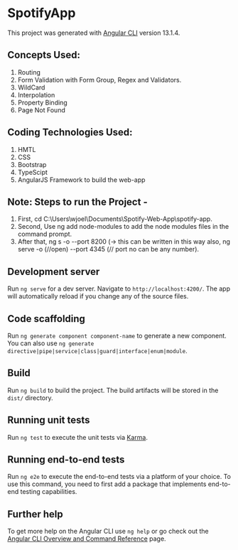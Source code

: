 # SpotifyApp

This project was generated with [Angular CLI](https://github.com/angular/angular-cli) version 13.1.4.

Concepts Used:
--------------
1) Routing
2) Form Validation with Form Group, Regex and Validators.
3) WildCard
4) Interpolation
5) Property Binding
6) Page Not Found

Coding Technologies Used:
-------------------------
1) HMTL
2) CSS
3) Bootstrap
4) TypeScipt
5) AngularJS Framework to build the web-app

## Note: Steps to run the Project -
1) First, cd C:\Users\wjoel\Documents\Spotify-Web-App\spotify-app.
2) Second, Use ng add node-modules to add the node modules files in the command prompt.
3) After that, ng s -o --port 8200 (-> this can be written in this way also, ng serve -o (//open) --port 4345 (// port no can be any number).

## Development server

Run `ng serve` for a dev server. Navigate to `http://localhost:4200/`. The app will automatically reload if you change any of the source files.

## Code scaffolding

Run `ng generate component component-name` to generate a new component. You can also use `ng generate directive|pipe|service|class|guard|interface|enum|module`.

## Build

Run `ng build` to build the project. The build artifacts will be stored in the `dist/` directory.

## Running unit tests

Run `ng test` to execute the unit tests via [Karma](https://karma-runner.github.io).

## Running end-to-end tests

Run `ng e2e` to execute the end-to-end tests via a platform of your choice. To use this command, you need to first add a package that implements end-to-end testing capabilities.

## Further help

To get more help on the Angular CLI use `ng help` or go check out the [Angular CLI Overview and Command Reference](https://angular.io/cli) page.
